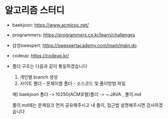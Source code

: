 # 알고리즘 스터디 

* baekjoon: https://www.acmicpc.net/
* programmers: https://programmers.co.kr/learn/challenges
* 삼성swexpert: https://swexpertacademy.com/main/main.do
* codeup: https://codeup.kr/



* 폴더 구조는 다음과 같이 통일하겠습니다 
  
  1) 개인별 branch 생성 
  2) 사이트 폴더 - 문제이름 폴더 - 소스코드 및 풀이방법 파일

  예) baekjoon 폴더 -> 10250(ACM호텔)폴더 -> ~.JAVA , 풀이.md

  풀이.md에는 문제링크 먼저 공유해주시고 내 풀이, 접근법 설명해주시면 감사하겠습니다 

